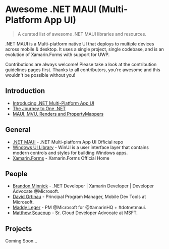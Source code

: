 # Awesome .NET MAUI (Multi-Platform App UI)
>A curated list of awesome .NET MAUI libraries and resources.

.NET MAUI is a Multi-platform native UI that deploys to multiple devices across mobile & desktop. It uses a single project, single codebase, and is an evolution of Xamarin.Forms with support for UWP.

Contributions are always welcome! Please take a look at the contribution guidelines pages first. Thanks to all contributors, you're awesome and this wouldn't be possible without you!

## Introduction
* [Introducing .NET Multi-Platform App UI](https://devblogs.microsoft.com/dotnet/introducing-net-multi-platform-app-ui/)
* [The Journey to One .NET](https://channel9.msdn.com/Events/Build/2020/BOD106?ocid=AID3012654&WT.mc_id=Build2020_pmmsocialblog)
* [MAUI, MVU, Renders and PropertyMappers](https://www.youtube.com/watch?v=_MGh3xipWm4&feature=youtu.be)

## General
* [.NET MAUI](https://github.com/dotnet/maui) - .NET Multi-platform App UI Official repo
* [Windows UI Library](https://github.com/Microsoft/microsoft-ui-xaml) - WinUI is a user interface layer that contains modern controls and styles for building Windows apps.
* [Xamarin.Forms](https://github.com/xamarin/Xamarin.Forms) - Xamarin.Forms Official Home

## People
* [Brandon Minnick](https://twitter.com/thecodetraveler) - .NET Developer | Xamarin Developer | Developer Advocate @Microsoft.
* [David Ortinau](https://twitter.com/davidortinau) - Principal Program Manager, Mobile Dev Tools at Microsoft.
* [Maddy Leger](https://twitter.com/maddyleger1) - PM @Microsoft for @XamarinHQ + #dotnetmaui.
* [Matthew Soucoup](https://twitter.com/codemillmatt) - Sr. Cloud Developer Advocate at MSFT.

## Projects
Coming Soon...
